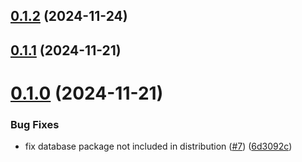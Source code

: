 ## [0.1.2](https://github.com/FAZuH/python-faz-utils/compare/v0.1.1...v0.1.2) (2024-11-24)



## [0.1.1](https://github.com/FAZuH/python-faz-utils/compare/v0.1.0...v0.1.1) (2024-11-21)



# [0.1.0](https://github.com/FAZuH/python-faz-utils/compare/6d3092ce9ae483f5fb839613d41fb94b2cdfb91a...v0.1.0) (2024-11-21)


### Bug Fixes

* fix database package not included in distribution ([#7](https://github.com/FAZuH/python-faz-utils/issues/7)) ([6d3092c](https://github.com/FAZuH/python-faz-utils/commit/6d3092ce9ae483f5fb839613d41fb94b2cdfb91a))



